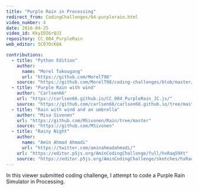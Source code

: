 ```yaml
---
title: "Purple Rain in Processing"
redirect_from: CodingChallenges/04-purplerain.html
video_number: 4
date: 2016-04-25
video_id: KkyIDI6rQJI
repository: CC_004_PurpleRain
web_editor: 5C07OcK6A

contributions:
  - title: "Python Edition"
    author:
      name: "Morel Takougang"
      url: "https://github.com/MorelT98"
    source: "https://github.com/MorelT98/coding-challenges/blob/master/004_purple_rain.py"
  - title: "Purple Rain with wind"
    author: "Carlsen66"
    url: "https://carlsen66.github.io/CC_004_PurpleRain_JC.js/"
    source: "https://github.com/carlsen66/carlsen66.github.io/tree/master/CC_004_PurpleRain_JC.js"
  - title: "Rain with wind and an umbrella"
    author: "Misa Sivonen"
    url: "https://github.com/MSivonen/Rain/tree/master"
    source: "https://github.com/MSivonen"
  - title: "Rainy Night"
    author:
      name: "Amin Ahmad Ahmadi"
      url: "https://twitter.com/aminahmadahmadi/"
    url: "https://editor.p5js.org/AminCodingChallenge/full/hxRaq59Xt"
    source: "https://editor.p5js.org/AminCodingChallenge/sketches/hxRaq59Xt"
---
```

In this viewer submitted coding challenge, I attempt to code a Purple Rain Simulator in Processing.

